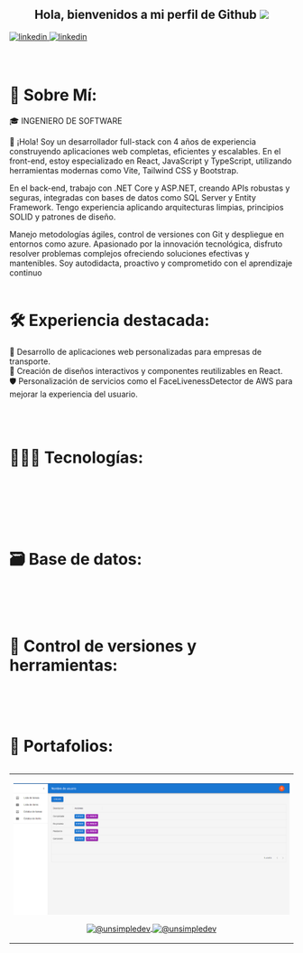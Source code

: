 
<div align="center">
  <h2> Hola, bienvenidos a mi perfil de Github <img src="https://github.com/abdoachhoubi/abdoachhoubi/blob/main/gifs/Hi.gif" width="30"></h2>
</div>

<div>
  <a href="https://linkedin.com/in/juan-sebastian-quiroz-soto" target="_blank">
    <img src=https://img.shields.io/badge/linkedin-%2300acee.svg?color=1DA1F2&style=for-the-badge&logo=linkedin&logoColor=white alt=linkedin style="margin-bottom: 5px;" />
  </a>
 <a href="https://wa.me/573147961800" target="_blank">
    <img src=https://img.shields.io/badge/whatsapp-239120?style=for-the-badge&logo=whatsapp&logoColor=white alt=linkedin style="margin-bottom: 5px;"/>
  </a>
</div>

</br>
</br>

# 💫 Sobre Mí:
<P>🎓 INGENIERO DE SOFTWARE </P>

👋 ¡Hola! Soy un desarrollador full-stack con 4 años de experiencia construyendo aplicaciones web completas, eficientes y escalables. En el front-end, estoy especializado en React, JavaScript y TypeScript, utilizando herramientas modernas como Vite, Tailwind CSS y Bootstrap.

En el back-end, trabajo con .NET Core y ASP.NET, creando APIs robustas y seguras, integradas con bases de datos como SQL Server y Entity Framework. Tengo experiencia aplicando arquitecturas limpias, principios SOLID y patrones de diseño.

Manejo metodologías ágiles, control de versiones con Git y despliegue en entornos como azure. Apasionado por la innovación tecnológica, disfruto resolver problemas complejos ofreciendo soluciones efectivas y mantenibles. Soy autodidacta, proactivo y comprometido con el aprendizaje continuo
</br>
</br>

# 🛠️ Experiencia destacada: </br>
🌟 Desarrollo de aplicaciones web personalizadas para empresas de transporte. </br>
🎨 Creación de diseños interactivos y componentes reutilizables en React. </br>
🛡️ Personalización de servicios como el FaceLivenessDetector de AWS para mejorar la experiencia del usuario.
<!-- 📦 Implementación de sistemas de ventas y herramientas para la mejora institucional. </br> -->
</br>
</br>

# 👨🏻‍💻 Tecnologías: </br>
<div>
  <img src="https://skillicons.dev/icons?i=react,express,net" alt="" />
</div>
<div>
  <img src="https://skillicons.dev/icons?i=javascript,typescript,html,css,cs" alt="" />
</div>
<div>
 <img src="https://skillicons.dev/icons?i=bootstrap,materialui,tailwind" alt="" />
</div>
<br/>
<br/>

# 🗃 Base de datos: </br>
<div>
  <img src="https://skillicons.dev/icons?i=mongodb,redis,sqlserver" alt="" />
</div>
<br/>
<br/>

# 🧰 Control de versiones y herramientas: </br>
<div>
  <img src="https://skillicons.dev/icons?i=git,github,postman,jest" alt="" />
</div>
<br/>
<br/>

# 🎨 Portafolios: </br>
  <table align="left">
    <tr border="none">
    
  <td width="25%" align="center">
    <p align="center">
     <a href="https://to-do-list-u3cw.onrender.com/" title="Go to Source">
        <img align="center" width=100% src="./assets/img-todolist.png" alt="VIDEO" />
     </a>
    </p>
    <p align="center">
        <a href="https://backtestone-beaxdtbwf6bsgtgn.canadacentral-01.azurewebsites.net/swagger/index.html" target="blank">
          <img align="center" src="https://img.shields.io/badge/url-FF0000?style=for-the-badge&logoColor=white" alt="@unsimpledev" />
        </a>
        <a href="https://github.com/Sebastian8934/WopmiBack" target="blank">
          <img align="center" src="https://img.shields.io/badge/GitHub-100000?style=for-the-badge&logo=github&logoColor=white" alt="@unsimpledev"/>
        </a>
    </p>       
  </td>

  </tr>
  </table>
</br>
</br>

<!-- 
# 🏆 Certificaciones: </br>
</br>
</br>
--->
